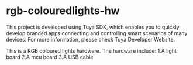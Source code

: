 # rgb-colouredlights-hw
This project is developed using Tuya SDK, which enables you to quickly develop
branded apps connecting and controlling smart scenarios of many devices.
For more information, please check Tuya Developer Website.

This is a RGB coloured lights hardware.
The hardware include:
1.A light board
2.A mcu board
3.A USB cable


